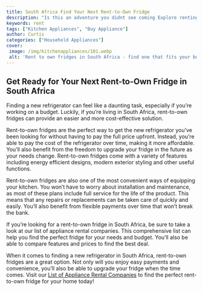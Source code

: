 ```yaml
---
title: South Africa Find Your Next Rent-to-Own Fridge
description: "Is this an adventure you didnt see coming Explore renting a fridge in South Africa the details to get you started and the benefits that come along with this purchase Discover the best route for you and your family on this rental journey"
keywords: rent
tags: ["Kitchen Appliances", "Buy Appliance"]
author: Curtis
categories: ["Household Appliances"]
cover: 
 image: /img/kitchenappliances/101.webp
 alt: 'Rent to own fridges in South Africa - find one that fits your budget and lifestyle'
---
```

## Get Ready for Your Next Rent-to-Own Fridge in South Africa 
Finding a new refrigerator can feel like a daunting task, especially if you’re working on a budget. Luckily, if you’re living in South Africa, rent-to-own fridges can provide an easier and more cost-effective solution.

Rent-to-own fridges are the perfect way to get the new refrigerator you’ve been looking for without having to pay the full price upfront. Instead, you’re able to pay the cost of the refrigerator over time, making it more affordable. You’ll also benefit from the freedom to upgrade your fridge in the future as your needs change. Rent-to-own fridges come with a variety of features including energy efficient designs, modern exterior styling and other useful functions.

Rent-to-own fridges are also one of the most convenient ways of equipping your kitchen. You won’t have to worry about installation and maintenance, as most of these plans include full service for the life of the product. This means that any repairs or replacements can be taken care of quickly and easily. You’ll also benefit from flexible payments over time that won’t break the bank.

If you’re looking for a rent-to-own fridge in South Africa, be sure to take a look at our list of appliance rental companies. This comprehensive list can help you find the perfect fridge for your needs and budget. You’ll also be able to compare features and prices to find the best deal.

When it comes to finding a new refrigerator in South Africa, rent-to-own fridges are a great option. Not only will you enjoy easy payments and convenience, you’ll also be able to upgrade your fridge when the time comes. Visit our [List of Appliance Rental Companies](./pages/appliance-rental) to find the perfect rent-to-own fridge for your home today!
